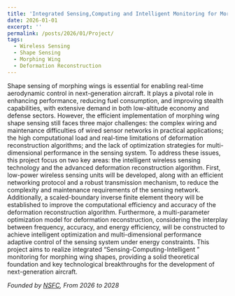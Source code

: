 ```yaml
---
title: 'Integrated Sensing,Computing and Intelligent Monitoring for MorphingWing Shapes'
date: 2026-01-01 
excerpt: ''
permalink: /posts/2026/01/Project/
tags:
  - Wireless Sensing
  - Shape Sensing
  - Morphing Wing
  - Deformation Reconstruction
---
```


Shape sensing of morphing wings is essential for enabling real-time aerodynamic
control in next-generation aircraft. It plays a pivotal role in enhancing
performance, reducing fuel consumption, and improving stealth capabilities, with
extensive demand in both low-altitude economy and defense sectors. However, the
efficient implementation of morphing wing shape sensing still faces three major
challenges: the complex wiring and maintenance difficulties of wired sensor
networks in practical applications; the high computational load and real-time
limitations of deformation reconstruction algorithms; and the lack of optimization
strategies for multi-dimensional performance in the sensing system. To address
these issues, this project focus on two key areas: the intelligent wireless
sensing technology and the advanced deformation reconstruction algorithm. First,
low-power wireless sensing units will be developed, along with an efficient
networking protocol and a robust transmission mechanism, to reduce the complexity
and maintenance requirements of the sensing network. Additionally, a
scaled-boundary inverse finite element theory will be established to improve the
computational efficiency and accuracy of the deformation reconstruction algorithm.
Furthermore, a multi-parameter optimization model for deformation reconstruction,
considering the interplay between frequency, accuracy, and energy efficiency, will
be constructed to achieve intelligent optimization and multi-dimensional
performance adaptive control of the sensing system under energy constraints. This
project aims to realize integrated “Sensing-Computing-Intelligent ” monitoring
for morphing wing shapes, providing a solid theoretical foundation and key
technological breakthroughs for the development of next-generation aircraft.

*Founded by [NSFC](https://www.nsfc.gov.cn/), From 2026 to 2028*